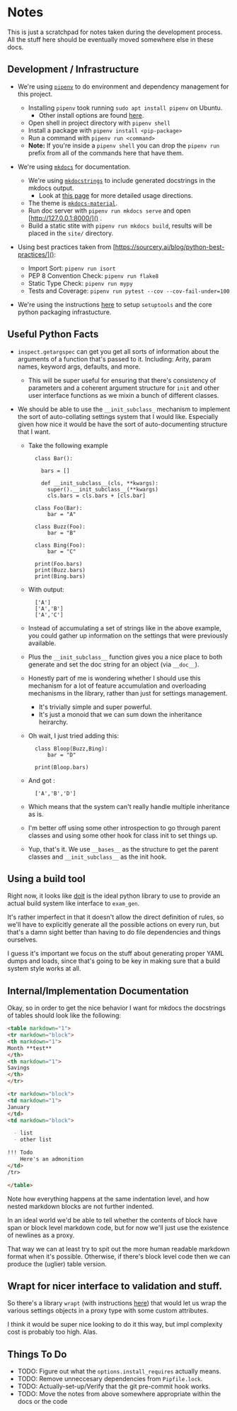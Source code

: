 # Notes

This is just a scratchpad for notes taken during the development process. All the
stuff here should be eventually moved somewhere else in these docs.

## Development / Infrastructure

  - We're using [`pipenv`](https://pipenv.pypa.io/en/latest/install/#next-steps) to
    do environment and dependency management for this project.
    - Installing `pipenv` took running `sudo apt install pipenv` on Ubuntu.
      - Other install options are found
        [here](https://pipenv.pypa.io/en/latest/install/#installing-pipenv).
    - Open shell in project directory with `pipenv shell`
    - Install a package with `pipenv install <pip-package>`
    - Run a command with `pipenv run <command>`
    - **Note:** If you're inside a `pipenv shell` you can drop the `pipenv run` prefix
      from all of the commands here that have them.

  - We're using [`mkdocs`](https://www.mkdocs.org) for documentation.
    - We're using [`mkdocstrings`](https://github.com/pawamoy/mkdocstrings) to include
      generated docstrings in the mkdocs output.
      - Look at [this page](https://pawamoy.github.io/mkdocstrings/usage/) for more
        detailed usage directions.
    - The theme is [`mkdocs-material`](https://squidfunk.github.io/mkdocs-material/).
    - Run doc server with `pipenv run mkdocs serve` and open
      [http://127.0.0.1:8000/]() .
    - Build a static stite with `pipenv run mkdocs build`, results will be placed
      in the `site/` directory.

  - Using best practices taken from
    [https://sourcery.ai/blog/python-best-practices/]():
    - Import Sort: `pipenv run isort`
    - PEP 8 Convention Check: `pipenv run flake8`
    - Static Type Check: `pipenv run mypy`
    - Tests and Coverage: `pipenv run pytest --cov --cov-fail-under=100`

  - We're using the instructions
    [here](https://setuptools.readthedocs.io/en/latest/userguide/quickstart.html)
    to setup `setuptools` and the core python packaging infrastucture.

## Useful Python Facts

  - `inspect.getargspec` can get you get all sorts of information about the arguments
    of a function that's passed to it. Including: Arity, param names, keyword args,
    defaults, and more.
    - This will be super useful for ensuring that there's consistency of parameters
      and a coherent argument structure for `init` and other user interface functions
      as we mixin a bunch of different classes.

  - We should be able to use the `__init_subclass_` mechanism to implement the sort of
    auto-collating settings system that I would like. Especially given how nice it
    would be have the sort of auto-documenting structure that I want.
    - Take the following example

            class Bar():

              bars = []

              def __init_subclass__(cls, **kwargs):
                super().__init_subclass__(**kwargs)
                cls.bars = cls.bars + [cls.bar]

            class Foo(Bar):
                bar = "A"

            class Buzz(Foo):
                bar = "B"

            class Bing(Foo):
                bar = "C"

            print(Foo.bars)
            print(Buzz.bars)
            print(Bing.bars)

    - With output:

            ['A']
            ['A','B']
            ['A','C']

    - Instead of accumulating a set of strings like in the above example, you could
      gather up information on the settings that were previously available.
    - Plus the `__init_subclass__` function gives you a nice place to both generate and
      set the doc string for an object (via `__doc__`).
    - Honestly part of me is wondering whether I should use this mechanism for a lot of
      feature accumulation and overloading mechanisms in the library, rather than just
      for settings management.
      - It's trivially simple and super powerful.
      - It's just a monoid that we can sum down the inheritance heirarchy.
    - Oh wait, I just tried adding this:

            class Bloop(Buzz,Bing):
                bar = "D"

            print(Bloop.bars)

    - And got :

            ['A','B','D']

    - Which means that the system can't really handle multiple inheritance as is.
    - I'm better off using some other introspection to go through parent classes
      and using some other hook for class init to set things up.
    - Yup, that's it. We use `__bases__` as the structure to get the parent classes
      and `__init_subclass__` as the init hook.

## Using a build tool

Right now, it looks like [doit](https://github.com/pydoit/doit) is the ideal
python library to use to provide an actual build system like interface to
`exam_gen`.

It's rather imperfect in that it doesn't allow the direct definition of rules,
so we'll have to explicitly generate all the possible actions on every run,
but that's a damn sight better than having to do file dependencies and things
ourselves.

I guess it's important we focus on the stuff about generating proper YAML
dumps and loads, since that's going to be key in making sure that a build system
style works at all.

## Internal/Implementation Documentation

Okay, so in order to get the nice behavior I want for mkdocs the docstrings
of tables should look like the following:

```markdown
<table markdown="1">
<tr markdown="block">
<th markdown="1">
Month **test**
</th>
<th markdown="1">
Savings
</th>
</tr>

<tr markdown="block">
<td markdown="1">
January
</td>
<td markdown="block">

  - list
  - other list

!!! Todo
    Here's an admonition
</td>
/tr>

</table>
```

Note how everything happens at the same indentation level, and how nested
markdown blocks are not further indented.

In an ideal world we'd be able to tell whether the contents of block have
span or block level markdown code, but for now we'll just use the existence
of newlines as a proxy.

That way we can at least try to spit out the more human readable markdown
format when it's possible. Otherwise, if there's block level code then we can
produce the (uglier) table version.

## Wrapt for nicer interface to validation and stuff.

So there's a library `wrapt` (with instructions
[here](https://wrapt.readthedocs.io/en/latest/wrappers.html)) that would let
us wrap the various settings objects in a proxy type with some custom
attributes.

I think it would be super nice looking to do it this way, but impl complexity
cost is probably too high. Alas.

## Things To Do

  - TODO: Figure out what the `options.install_requires` actually means.
  - TODO: Remove unneccesary dependencies from `Pipfile.lock`.
  - TODO: Actually-set-up/Verify that the git pre-commit hook works.
  - TODO: Move the notes from above somewhere appropriate within the docs or the code
